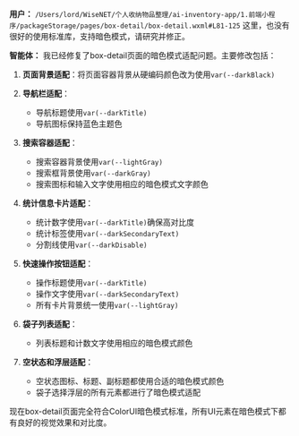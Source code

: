 **用户：** 
`/Users/lord/WiseNET/个人收纳物品整理/ai-inventory-app/1.前端小程序/packageStorage/pages/box-detail/box-detail.wxml#L81-125`  这里，也没有很好的使用标准库，支持暗色模式，请研究并修正。

**智能体：** 
我已经修复了box-detail页面的暗色模式适配问题。主要修改包括：

1. **页面背景适配**：将页面容器背景从硬编码颜色改为使用`var(--darkBlack)`

2. **导航栏适配**：
   - 导航标题使用`var(--darkTitle)`
   - 导航图标保持蓝色主题色

3. **搜索容器适配**：
   - 搜索容器背景使用`var(--lightGray)`
   - 搜索框背景使用`var(--darkGray)`
   - 搜索图标和输入文字使用相应的暗色模式文字颜色

4. **统计信息卡片适配**：
   - 统计数字使用`var(--darkTitle)`确保高对比度
   - 统计标签使用`var(--darkSecondaryText)`
   - 分割线使用`var(--darkDisable)`

5. **快速操作按钮适配**：
   - 操作标题使用`var(--darkTitle)`
   - 操作文字使用`var(--darkSecondaryText)`
   - 所有卡片背景统一使用`var(--lightGray)`

6. **袋子列表适配**：
   - 列表标题和计数文字使用相应的暗色模式颜色

7. **空状态和浮层适配**：
   - 空状态图标、标题、副标题都使用合适的暗色模式颜色
   - 袋子选择浮层的所有元素都进行了暗色模式适配

现在box-detail页面完全符合ColorUI暗色模式标准，所有UI元素在暗色模式下都有良好的视觉效果和对比度。